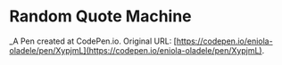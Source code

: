 # Random Quote Machine
 _A Pen created at CodePen.io. Original URL: [https://codepen.io/eniola-oladele/pen/XypjmL](https://codepen.io/eniola-oladele/pen/XypjmL).

 